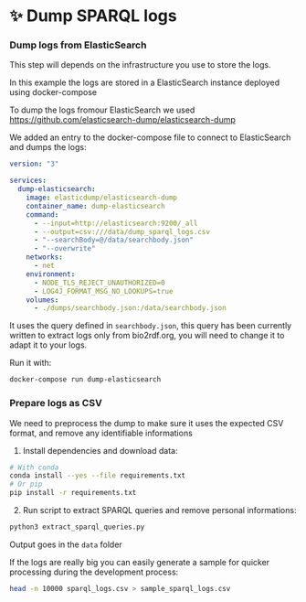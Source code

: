 # ✨ Dump SPARQL logs

### Dump logs from ElasticSearch

This step will depends on the infrastructure you use to store the logs.

In this example the logs are stored in a ElasticSearch instance deployed using docker-compose

To dump the logs fromour ElasticSearch we used https://github.com/elasticsearch-dump/elasticsearch-dump

We added an entry to the docker-compose file to connect to ElasticSearch and dumps the logs:

```yaml
version: "3"

services: 
  dump-elasticsearch:
    image: elasticdump/elasticsearch-dump
    container_name: dump-elasticsearch
    command:
      - --input=http://elasticsearch:9200/_all
      - --output=csv:///data/dump_sparql_logs.csv
      - "--searchBody=@/data/searchbody.json"
      - "--overwrite"
    networks: 
      - net
    environment: 
      - NODE_TLS_REJECT_UNAUTHORIZED=0
      - LOG4J_FORMAT_MSG_NO_LOOKUPS=true
    volumes: 
      - ./dumps/searchbody.json:/data/searchbody.json
```

It uses the query defined in `searchbody.json`, this query has been currently written to extract logs only from bio2rdf.org, you will need to change it to adapt it to your logs.

Run it with:

```bash
docker-compose run dump-elasticsearch
```

### Prepare logs as CSV

We need to preprocess the dump to make sure it uses the expected CSV format, and remove any identifiable informations

1. Install dependencies and download data:

```bash
# With conda
conda install --yes --file requirements.txt
# Or pip
pip install -r requirements.txt
```

2. Run script to extract SPARQL queries and remove personal informations:

```bash
python3 extract_sparql_queries.py
```

Output goes in the `data` folder

If the logs are really big you can easily generate a sample for quicker processing during the development process: 

```bash
head -n 10000 sparql_logs.csv > sample_sparql_logs.csv
```

